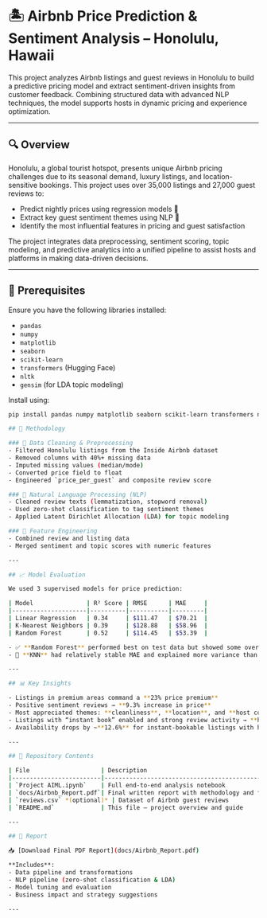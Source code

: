 # 🏝️ Airbnb Price Prediction & Sentiment Analysis – Honolulu, Hawaii

This project analyzes Airbnb listings and guest reviews in Honolulu to build a predictive pricing model and extract sentiment-driven insights from customer feedback. Combining structured data with advanced NLP techniques, the model supports hosts in dynamic pricing and experience optimization.

---

## 🔍 Overview

Honolulu, a global tourist hotspot, presents unique Airbnb pricing challenges due to its seasonal demand, luxury listings, and location-sensitive bookings. This project uses over 35,000 listings and 27,000 guest reviews to:

- Predict nightly prices using regression models 🧮
- Extract key guest sentiment themes using NLP 🧠
- Identify the most influential features in pricing and guest satisfaction

The project integrates data preprocessing, sentiment scoring, topic modeling, and predictive analytics into a unified pipeline to assist hosts and platforms in making data-driven decisions.

---

## 🧾 Prerequisites

Ensure you have the following libraries installed:

- `pandas`
- `numpy`
- `matplotlib`
- `seaborn`
- `scikit-learn`
- `transformers` (Hugging Face)
- `nltk`
- `gensim` (for LDA topic modeling)

Install using:

```bash
pip install pandas numpy matplotlib seaborn scikit-learn transformers nltk gensim

## 🧠 Methodology

### 🔹 Data Cleaning & Preprocessing
- Filtered Honolulu listings from the Inside Airbnb dataset  
- Removed columns with 40%+ missing data  
- Imputed missing values (median/mode)  
- Converted price field to float  
- Engineered `price_per_guest` and composite review score  

### 🔹 Natural Language Processing (NLP)
- Cleaned review texts (lemmatization, stopword removal)  
- Used zero-shot classification to tag sentiment themes  
- Applied Latent Dirichlet Allocation (LDA) for topic modeling  

### 🔹 Feature Engineering
- Combined review and listing data  
- Merged sentiment and topic scores with numeric features  

---

## 📈 Model Evaluation

We used 3 supervised models for price prediction:

| Model               | R² Score | RMSE      | MAE     |
|---------------------|----------|-----------|---------|
| Linear Regression   | 0.34     | $111.47   | $70.21  |
| K-Nearest Neighbors | 0.39     | $128.88   | $58.96  |
| Random Forest       | 0.52     | $114.45   | $53.39  |

- ✅ **Random Forest** performed best on test data but showed some overfitting  
- 🔄 **KNN** had relatively stable MAE and explained more variance than linear regression  

---

## 📊 Key Insights

- Listings in premium areas command a **23% price premium**  
- Positive sentiment reviews → **9.3% increase in price**  
- Most appreciated themes: **cleanliness**, **location**, and **host communication**  
- Listings with “instant book” enabled and strong review activity → **higher demand**  
- Availability drops by ~**12.6%** for instant-bookable listings with high review volumes  

---

## 📁 Repository Contents

| File                    | Description                                             |
|-------------------------|---------------------------------------------------------|
| `Project AIML.ipynb`    | Full end-to-end analysis notebook                       |
| `docs/Airbnb_Report.pdf`| Final written report with methodology and findings      |
| `reviews.csv` *(optional)* | Dataset of Airbnb guest reviews                    |
| `README.md`             | This file — project overview and guide                  |

---

## 📄 Report

📥 [Download Final PDF Report](docs/Airbnb_Report.pdf)

**Includes**:
- Data pipeline and transformations  
- NLP pipeline (zero-shot classification & LDA)  
- Model tuning and evaluation  
- Business impact and strategy suggestions  

---
